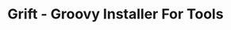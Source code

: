 Grift - Groovy Installer For Tools
========================================================================



